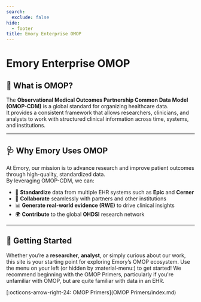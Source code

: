 ```yaml
---
search:
  exclude: false
hide:
  - footer
title: Emory Enterprise OMOP
---
```


# Emory Enterprise OMOP

## 🏥 What is OMOP?  
The **Observational Medical Outcomes Partnership Common Data Model (OMOP-CDM)** is a global standard for organizing healthcare data.  
It provides a consistent framework that allows researchers, clinicians, and analysts to work with structured clinical information across time, systems, and institutions.

---

## 🩺 Why Emory Uses OMOP  
At Emory, our mission is to advance research and improve patient outcomes through high-quality, standardized data.  
By leveraging OMOP-CDM, we can:  

- 🔄 **Standardize** data from multiple EHR systems such as **Epic** and **Cerner**  
- 🤝 **Collaborate** seamlessly with partners and other institutions  
- 📊 **Generate real-world evidence (RWE)** to drive clinical insights  
- 🌍 **Contribute** to the global **OHDSI** research network  

---

## 🚀 Getting Started  
Whether you’re a **researcher**, **analyst**, or simply curious about our work, this site is your starting point for exploring Emory’s OMOP ecosystem. Use the menu on your left (or hidden by :material-menu:) to get started! We recommend beginning with the OMOP Primers, particularly if you're unfamiliar with OMOP, but are quite familiar with data in an EHR.

[:octicons-arrow-right-24: OMOP Primers](OMOP Primers/index.md)
